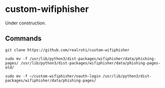 # custom-wifiphisher
Under construction.

## Commands
``git clone https://github.com/realroti/custom-wifiphisher``

``sudo mv -f /usr/lib/python3/dist-packages/wifiphisher/data/phishing-pages/ /usr/lib/python3/dist-packages/wifiphisher/data/phishing-pages-old/``

``sudo mv -f ~/custom-wifiphisher/oauth-login /usr/lib/python3/dist-packages/wifiphisher/data/phishing-pages/ ``
